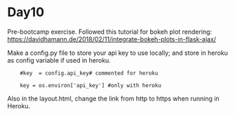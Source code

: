 # Day10
Pre-bootcamp exercise. 
Followed this tutorial for bokeh plot rendering: https://davidhamann.de/2018/02/11/integrate-bokeh-plots-in-flask-ajax/

Make a config.py file to store your api key to use locally; and store in heroku as config variable if used in heroku.

        #key  = config.api_key# commented for heroku
        
        key = os.environ['api_key'] #only with heroku

Also in the layout.html, change the link from http to https when running in Heroku.
